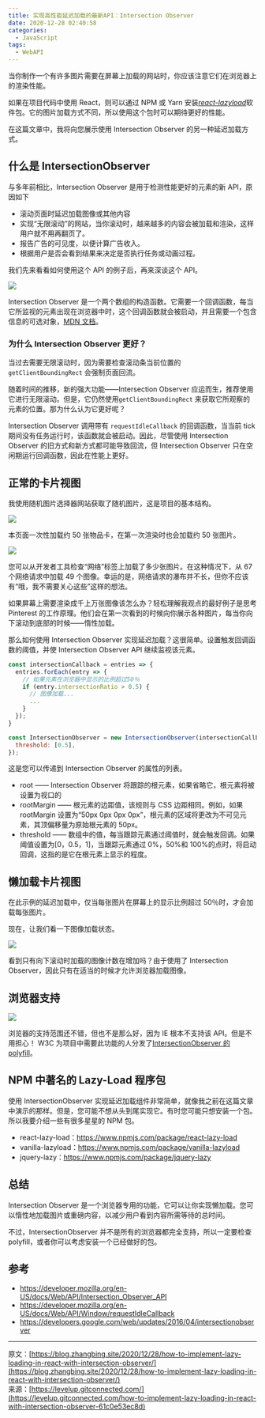 ```yaml
---
title: 实现高性能延迟加载的最新API：Intersection Observer
date: 2020-12-28 02:40:58
categories:
  - JavaScript
tags:
  - WebAPI
---
```


当你制作一个有许多图片需要在屏幕上加载的网站时，你应该注意它们在浏览器上的渲染性能。

如果在项目代码中使用 React，则可以通过 NPM 或 Yarn 安装[_react-lazyload_](https://www.npmjs.com/package/react-lazyload)软件包。它的图片加载方式不同，所以使用这个包时可以期待更好的性能。

在这篇文章中，我将向您展示使用 Intersection Observer 的另一种延迟加载方式。

<!-- more -->

## 什么是 IntersectionObserver

与多年前相比，Intersection Observer 是用于检测性能更好的元素的新 API，原因如下

- 滚动页面时延迟加载图像或其他内容
- 实现“无限滚动”的网站，当你滚动时，越来越多的内容会被加载和渲染，这样用户就不用再翻页了。
- 报告广告的可见度，以便计算广告收入。
- 根据用户是否会看到结果来决定是否执行任务或动画过程。

我们先来看看如何使用这个 API 的例子后，再来深谈这个 API。

![](http://weixin-storage.oss-cn-shanghai.aliyuncs.com/202012/IntersectionObserver/1.gif)

Intersection Observer 是一个两个数组的构造函数。它需要一个回调函数，每当它所监视的元素出现在浏览器中时，这个回调函数就会被启动，并且需要一个包含信息的可选对象，[MDN 文档](https://developer.mozilla.org/en-US/docs/Web/API/Intersection_Observer_API#Creating_an_intersection_observer)。

### 为什么 Intersection Observer 更好？

当过去需要无限滚动时，因为需要检查滚动条当前位置的 `getClientBoundingRect` 会强制页面回流。

随着时间的推移，新的强大功能——Intersection Observer 应运而生，推荐使用它进行无限滚动。但是，它仍然使用`getClientBoundingRect` 来获取它所观察的元素的位置。那为什么认为它更好呢？

Intersection Observer 调用带有 `requestIdleCallback` 的回调函数，当当前 tick 期间没有任务运行时，该函数就会被启动。因此，尽管使用 Intersection Observer 的旧方式和新方式都可能导致回流，但 Intersection Observer 只在空闲期运行回调函数，因此在性能上更好。

## 正常的卡片视图

我使用随机图片选择器网站获取了随机图片，这是项目的基本结构。

![](http://weixin-storage.oss-cn-shanghai.aliyuncs.com/202012/IntersectionObserver/2.gif)

本页面一次性加载约 50 张物品卡，在第一次渲染时也会加载约 50 张图片。

![](http://weixin-storage.oss-cn-shanghai.aliyuncs.com/202012/IntersectionObserver/3.png)

您可以从开发者工具检查“网络”标签上加载了多少张图片。在这种情况下，从 67 个网络请求中加载 49 个图像。幸运的是，网络请求的瀑布并不长，但你不应该有“哦，我不需要关心这些”这样的想法。

如果屏幕上需要渲染成千上万张图像该怎么办？轻松理解我观点的最好例子是思考 Pinterest 的工作原理。他们会在第一次看到的时候向你展示各种图片，每当你向下滚动到底部的时候——惰性加载。

那么如何使用 Intersection Observer 实现延迟加载？这很简单。设置触发回调函数的阈值，并使 Intersection Observer API 继续监视该元素。

```js
const intersectionCallback = entries => {
  entries.forEach(entry => {
    // 如果元素在浏览器中显示的比例超过50％
    if (entry.intersectionRatio > 0.5) {
      // 图像加载...
      ...
    }
  });
}

const IntersectionObserver = new IntersectionObserver(intersectionCallback, {
  threshold: [0.5],
});
```

这是您可以传递到 Intersection Observer 的属性的列表。

- root —— Intersection Observer 将跟踪的根元素，如果省略它，根元素将被设置为视口的
- rootMargin —— 根元素的边距值，该规则与 CSS 边距相同。例如，如果 rootMargin 设置为“50px 0px 0px 0px”，根元素的区域将更改为不可见元素，其顶偏移量为原始根元素的 50px。
- threshold —— 数组中的值，每当跟踪元素通过阈值时，就会触发回调。如果阈值设置为[0，0.5，1]，当跟踪元素通过 0%，50%和 100%的点时，将启动回调，这指的是它在根元素上显示的程度。

## 懒加载卡片视图

在此示例的延迟加载中，仅当每张图片在屏幕上的显示比例超过 50％时，才会加载每张图片。

现在，让我们看一下图像加载状态。

![](http://weixin-storage.oss-cn-shanghai.aliyuncs.com/202012/IntersectionObserver/4.gif)

看到只有向下滚动时加载的图像计数在增加吗？由于使用了 Intersection Observer，因此只有在适当的时候才允许浏览器加载图像。

## 浏览器支持

![](http://weixin-storage.oss-cn-shanghai.aliyuncs.com/202012/IntersectionObserver/5.png)

浏览器的支持范围还不错，但也不是那么好，因为 IE 根本不支持该 API。但是不用担心！ W3C 为项目中需要此功能的人分发了[IntersectionObserver 的 polyfill](https://github.com/w3c/IntersectionObserver/tree/master/polyfill)。

## NPM 中著名的 Lazy-Load 程序包

使用 IntersectionObserver 实现延迟加载组件非常简单，就像我之前在这篇文章中演示的那样。但是，您可能不想从头到尾实现它。有时您可能只想安装一个包。所以我要介绍一些有很多星星的 NPM 包。

- react-lazy-load：https://www.npmjs.com/package/react-lazy-load
- vanilla-lazyload：https://www.npmjs.com/package/vanilla-lazyload
- jquery-lazy：https://www.npmjs.com/package/jquery-lazy

## 总结

Intersection Observer 是一个浏览器专用的功能，它可以让你实现懒加载。您可以惰性地加载图片或重磅内容，以减少用户看到内容所需等待的总时间。

不过，IntersectionObserver 并不是所有的浏览器都完全支持，所以一定要检查 polyfill，或者你可以考虑安装一个已经做好的包。

## 参考

- https://developer.mozilla.org/en-US/docs/Web/API/Intersection_Observer_API
- https://developer.mozilla.org/en-US/docs/Web/API/Window/requestIdleCallback
- https://developers.google.com/web/updates/2016/04/intersectionobserver

---

原文：[https://blog.zhangbing.site/2020/12/28/how-to-implement-lazy-loading-in-react-with-intersection-observer/](https://blog.zhangbing.site/2020/12/28/how-to-implement-lazy-loading-in-react-with-intersection-observer/)  
来源：[https://levelup.gitconnected.com/](https://levelup.gitconnected.com/how-to-implement-lazy-loading-in-react-with-intersection-observer-61c0e53ec8d)
